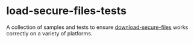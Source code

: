 # load-secure-files-tests

A collection of samples and tests to ensure [download-secure-files](https://gitlab.com/gitlab-org/incubation-engineering/mobile-devops/download-secure-files/) works correctly on a variety of platforms.
